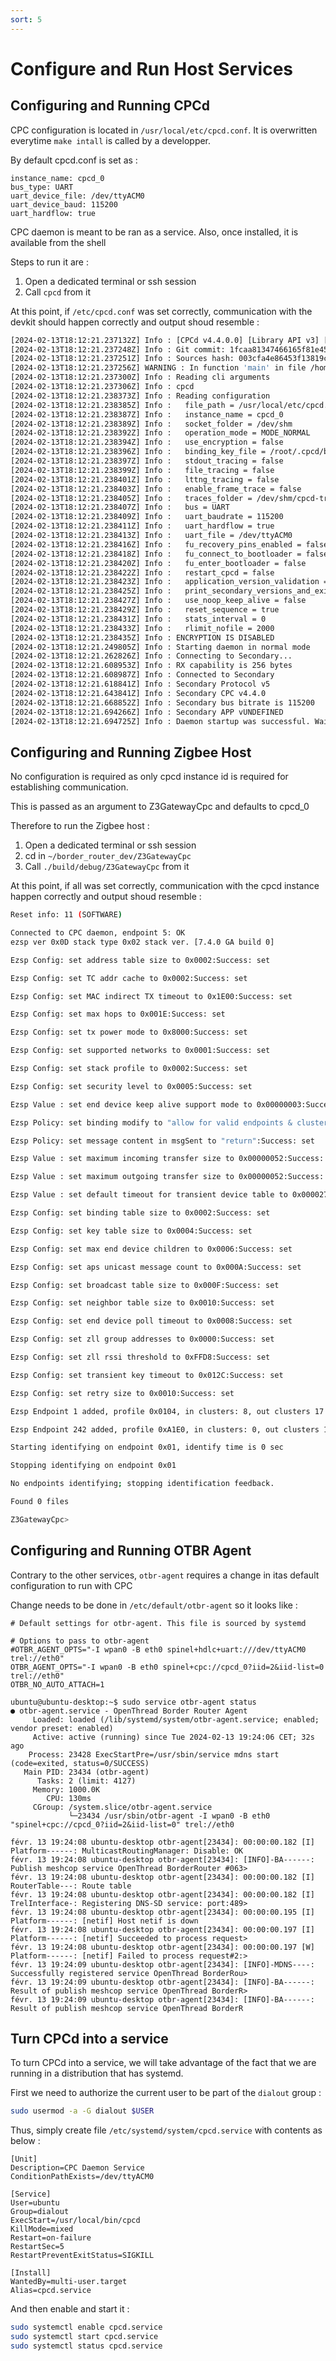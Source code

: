 ```yaml
---
sort: 5
---
```

# Configure and Run Host Services

## Configuring and Running CPCd

CPC configuration is located in `/usr/local/etc/cpcd.conf`. It is overwritten everytime `make intall` is called by a developper.

By default cpcd.conf is set as :

```text
instance_name: cpcd_0
bus_type: UART
uart_device_file: /dev/ttyACM0
uart_device_baud: 115200
uart_hardflow: true
```

CPC daemon is meant to be ran as a service. Also, once installed, it is available from the shell

Steps to run it are :

1. Open a dedicated terminal or ssh session
2. Call `cpcd` from it

At this point, if `/etc/cpcd.conf` was set correctly, communication with the devkit should happen correctly and output shoud resemble :

```bash
[2024-02-13T18:12:21.237132Z] Info : [CPCd v4.4.0.0] [Library API v3] [RCP Protocol v5]
[2024-02-13T18:12:21.237248Z] Info : Git commit: 1fcaa81347466165f81e4533ee4471e9c3b6db0a / branch: refs/heads/main
[2024-02-13T18:12:21.237251Z] Info : Sources hash: 003cfa4e86453f13819ca87500baeb5594e4a7017574604a28a30257bb1c1429
[2024-02-13T18:12:21.237256Z] WARNING : In function 'main' in file /home/ubuntu/border_router_dev/cpc-daemon/main.c at line #187 : Running CPCd as 'root' is not recommended. Proceed at your own risk.
[2024-02-13T18:12:21.237300Z] Info : Reading cli arguments
[2024-02-13T18:12:21.237306Z] Info : cpcd
[2024-02-13T18:12:21.238373Z] Info : Reading configuration
[2024-02-13T18:12:21.238385Z] Info :   file_path = /usr/local/etc/cpcd.conf
[2024-02-13T18:12:21.238387Z] Info :   instance_name = cpcd_0
[2024-02-13T18:12:21.238389Z] Info :   socket_folder = /dev/shm
[2024-02-13T18:12:21.238392Z] Info :   operation_mode = MODE_NORMAL
[2024-02-13T18:12:21.238394Z] Info :   use_encryption = false
[2024-02-13T18:12:21.238396Z] Info :   binding_key_file = /root/.cpcd/binding.key
[2024-02-13T18:12:21.238397Z] Info :   stdout_tracing = false
[2024-02-13T18:12:21.238399Z] Info :   file_tracing = false
[2024-02-13T18:12:21.238401Z] Info :   lttng_tracing = false
[2024-02-13T18:12:21.238403Z] Info :   enable_frame_trace = false
[2024-02-13T18:12:21.238405Z] Info :   traces_folder = /dev/shm/cpcd-traces
[2024-02-13T18:12:21.238407Z] Info :   bus = UART
[2024-02-13T18:12:21.238409Z] Info :   uart_baudrate = 115200
[2024-02-13T18:12:21.238411Z] Info :   uart_hardflow = true
[2024-02-13T18:12:21.238413Z] Info :   uart_file = /dev/ttyACM0
[2024-02-13T18:12:21.238416Z] Info :   fu_recovery_pins_enabled = false
[2024-02-13T18:12:21.238418Z] Info :   fu_connect_to_bootloader = false
[2024-02-13T18:12:21.238420Z] Info :   fu_enter_bootloader = false
[2024-02-13T18:12:21.238422Z] Info :   restart_cpcd = false
[2024-02-13T18:12:21.238423Z] Info :   application_version_validation = false
[2024-02-13T18:12:21.238425Z] Info :   print_secondary_versions_and_exit = false
[2024-02-13T18:12:21.238427Z] Info :   use_noop_keep_alive = false
[2024-02-13T18:12:21.238429Z] Info :   reset_sequence = true
[2024-02-13T18:12:21.238431Z] Info :   stats_interval = 0
[2024-02-13T18:12:21.238433Z] Info :   rlimit_nofile = 2000
[2024-02-13T18:12:21.238435Z] Info : ENCRYPTION IS DISABLED
[2024-02-13T18:12:21.249805Z] Info : Starting daemon in normal mode
[2024-02-13T18:12:21.262826Z] Info : Connecting to Secondary...
[2024-02-13T18:12:21.608953Z] Info : RX capability is 256 bytes
[2024-02-13T18:12:21.608987Z] Info : Connected to Secondary
[2024-02-13T18:12:21.618841Z] Info : Secondary Protocol v5
[2024-02-13T18:12:21.643841Z] Info : Secondary CPC v4.4.0
[2024-02-13T18:12:21.668852Z] Info : Secondary bus bitrate is 115200
[2024-02-13T18:12:21.694266Z] Info : Secondary APP vUNDEFINED
[2024-02-13T18:12:21.694725Z] Info : Daemon startup was successful. Waiting for client connections
```

## Configuring and Running Zigbee Host

No configuration is required as only cpcd instance id is required for establishing communication.

This is passed as an argument to Z3GatewayCpc and defaults to cpcd_0

Therefore to run the Zigbee host :

1. Open a dedicated terminal or ssh session
2. cd in `~/border_router_dev/Z3GatewayCpc`
3. Call `./build/debug/Z3GatewayCpc` from it

At this point, if all was set correctly, communication with the cpcd instance happen correctly and output shoud resemble :

```bash
Reset info: 11 (SOFTWARE)

Connected to CPC daemon, endpoint 5: OK
ezsp ver 0x0D stack type 0x02 stack ver. [7.4.0 GA build 0]

Ezsp Config: set address table size to 0x0002:Success: set

Ezsp Config: set TC addr cache to 0x0002:Success: set

Ezsp Config: set MAC indirect TX timeout to 0x1E00:Success: set

Ezsp Config: set max hops to 0x001E:Success: set

Ezsp Config: set tx power mode to 0x8000:Success: set

Ezsp Config: set supported networks to 0x0001:Success: set

Ezsp Config: set stack profile to 0x0002:Success: set

Ezsp Config: set security level to 0x0005:Success: set

Ezsp Value : set end device keep alive support mode to 0x00000003:Success: set

Ezsp Policy: set binding modify to "allow for valid endpoints & clusters only":Success: set

Ezsp Policy: set message content in msgSent to "return":Success: set

Ezsp Value : set maximum incoming transfer size to 0x00000052:Success: set

Ezsp Value : set maximum outgoing transfer size to 0x00000052:Success: set

Ezsp Value : set default timeout for transient device table to 0x00002710:Success: set

Ezsp Config: set binding table size to 0x0002:Success: set

Ezsp Config: set key table size to 0x0004:Success: set

Ezsp Config: set max end device children to 0x0006:Success: set

Ezsp Config: set aps unicast message count to 0x000A:Success: set

Ezsp Config: set broadcast table size to 0x000F:Success: set

Ezsp Config: set neighbor table size to 0x0010:Success: set

Ezsp Config: set end device poll timeout to 0x0008:Success: set

Ezsp Config: set zll group addresses to 0x0000:Success: set

Ezsp Config: set zll rssi threshold to 0xFFD8:Success: set

Ezsp Config: set transient key timeout to 0x012C:Success: set

Ezsp Config: set retry size to 0x0010:Success: set

Ezsp Endpoint 1 added, profile 0x0104, in clusters: 8, out clusters 17

Ezsp Endpoint 242 added, profile 0xA1E0, in clusters: 0, out clusters 1

Starting identifying on endpoint 0x01, identify time is 0 sec

Stopping identifying on endpoint 0x01

No endpoints identifying; stopping identification feedback.

Found 0 files

Z3GatewayCpc>
```

## Configuring and Running OTBR Agent

Contrary to the other services, `otbr-agent` requires a change in itas default configuration to run with CPC

Change needs to be done in `/etc/default/otbr-agent` so it looks like :

```text
# Default settings for otbr-agent. This file is sourced by systemd

# Options to pass to otbr-agent
#OTBR_AGENT_OPTS="-I wpan0 -B eth0 spinel+hdlc+uart:///dev/ttyACM0 trel://eth0"
OTBR_AGENT_OPTS="-I wpan0 -B eth0 spinel+cpc://cpcd_0?iid=2&iid-list=0 trel://eth0"
OTBR_NO_AUTO_ATTACH=1
```

```
ubuntu@ubuntu-desktop:~$ sudo service otbr-agent status
● otbr-agent.service - OpenThread Border Router Agent
     Loaded: loaded (/lib/systemd/system/otbr-agent.service; enabled; vendor preset: enabled)
     Active: active (running) since Tue 2024-02-13 19:24:06 CET; 32s ago
    Process: 23428 ExecStartPre=/usr/sbin/service mdns start (code=exited, status=0/SUCCESS)
   Main PID: 23434 (otbr-agent)
      Tasks: 2 (limit: 4127)
     Memory: 1000.0K
        CPU: 130ms
     CGroup: /system.slice/otbr-agent.service
             └─23434 /usr/sbin/otbr-agent -I wpan0 -B eth0 "spinel+cpc://cpcd_0?iid=2&iid-list=0" trel://eth0

févr. 13 19:24:08 ubuntu-desktop otbr-agent[23434]: 00:00:00.182 [I] Platform------: MulticastRoutingManager: Disable: OK
févr. 13 19:24:08 ubuntu-desktop otbr-agent[23434]: [INFO]-BA------: Publish meshcop service OpenThread BorderRouter #063>
févr. 13 19:24:08 ubuntu-desktop otbr-agent[23434]: 00:00:00.182 [I] RouterTable---: Route table
févr. 13 19:24:08 ubuntu-desktop otbr-agent[23434]: 00:00:00.182 [I] TrelInterface-: Registering DNS-SD service: port:489>
févr. 13 19:24:08 ubuntu-desktop otbr-agent[23434]: 00:00:00.195 [I] Platform------: [netif] Host netif is down
févr. 13 19:24:08 ubuntu-desktop otbr-agent[23434]: 00:00:00.197 [I] Platform------: [netif] Succeeded to process request>
févr. 13 19:24:08 ubuntu-desktop otbr-agent[23434]: 00:00:00.197 [W] Platform------: [netif] Failed to process request#2:>
févr. 13 19:24:09 ubuntu-desktop otbr-agent[23434]: [INFO]-MDNS----: Successfully registered service OpenThread BorderRou>
févr. 13 19:24:09 ubuntu-desktop otbr-agent[23434]: [INFO]-BA------: Result of publish meshcop service OpenThread BorderR>
févr. 13 19:24:09 ubuntu-desktop otbr-agent[23434]: [INFO]-BA------: Result of publish meshcop service OpenThread BorderR
```

## Turn CPCd into a service

To turn CPCd into a service, we will take advantage of the fact that we are running in a distribution that has systemd. 

First we need to authorize the current user to be part of the `dialout` group :

```bash
sudo usermod -a -G dialout $USER
```

Thus, simply create file `/etc/systemd/system/cpcd.service` with contents as below :

```text
[Unit]
Description=CPC Daemon Service
ConditionPathExists=/dev/ttyACM0

[Service]
User=ubuntu
Group=dialout
ExecStart=/usr/local/bin/cpcd
KillMode=mixed
Restart=on-failure
RestartSec=5
RestartPreventExitStatus=SIGKILL

[Install]
WantedBy=multi-user.target
Alias=cpcd.service

```

And then enable and start it :

```bash
sudo systemctl enable cpcd.service
sudo systemctl start cpcd.service
sudo systemctl status cpcd.service
```
